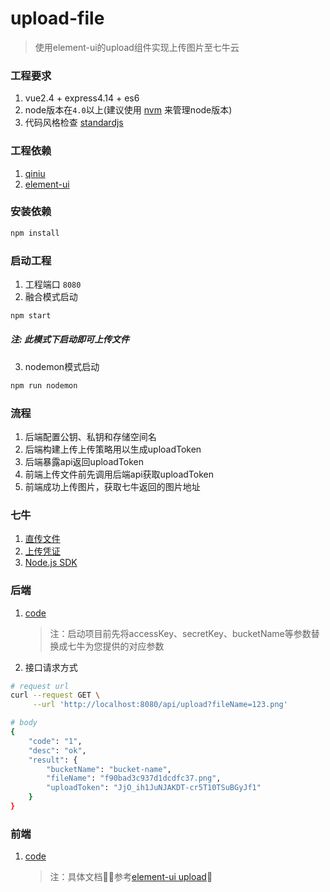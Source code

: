 # upload-file

> 使用element-ui的upload组件实现上传图片至七牛云

### 工程要求
1. vue2.4 + express4.14 + es6
2. node版本在`4.0`以上(建议使用 [nvm](https://github.com/creationix/nvm) 来管理node版本)
3. 代码风格检查 [standardjs](https://standardjs.com/readme-zhcn.html)

### 工程依赖
1. [qiniu](https://github.com/qiniu/nodejs-sdk)
2. [element-ui](https://github.com/ElemeFE/element)

### 安装依赖
```bash
npm install
```

### 启动工程
1. 工程端口 `8080`
2. 融合模式启动
```bash
npm start
```
##### 注: 此模式下启动即可上传文件
3. nodemon模式启动
```bash
npm run nodemon
```

### 流程
1. 后端配置公钥、私钥和存储空间名
2. 后端构建上传上传策略用以生成uploadToken
3. 后端暴露api返回uploadToken
4. 前端上传文件前先调用后端api获取uploadToken
5. 前端成功上传图片，获取七牛返回的图片地址

### 七牛
1. [直传文件](https://developer.qiniu.com/kodo/api/1312/upload)
2. [上传凭证](https://developer.qiniu.com/kodo/manual/1208/upload-token)
3. [Node.js SDK](https://developer.qiniu.com/kodo/sdk/1289/nodejs#5)

### 后端
1. [code](./server/upload.js)
    > 注：启动项目前先将accessKey、secretKey、bucketName等参数替换成七牛为您提供的对应参数

2. 接口请求方式
```bash
# request url
curl --request GET \
     --url 'http://localhost:8080/api/upload?fileName=123.png'

# body
{
    "code": "1",
    "desc": "ok",
    "result": {
        "bucketName": "bucket-name",
        "fileName": "f90bad3c937d1dcdfc37.png",
        "uploadToken": "JjO_ih1JuNJAKDT-cr5T10TSuBGyJf1"
    }
}
```

### 前端
1. [code](./src/components/Upload.vue)
    > 注：具体文档参考[element-ui upload](http://element.eleme.io/#/zh-CN/component/upload)
